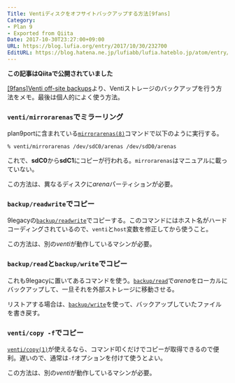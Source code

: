 ```yaml
---
Title: Ventiディスクをオフサイトバックアップする方法[9fans]
Category:
- Plan 9
- Exported from Qiita
Date: 2017-10-30T23:27:00+09:00
URL: https://blog.lufia.org/entry/2017/10/30/232700
EditURL: https://blog.hatena.ne.jp/lufiabb/lufia.hateblo.jp/atom/entry/26006613541696965
---
```


**この記事はQiitaで公開されていました**

[[9fans]Venti off-site backups](https://marc.info/?t=147750296200005&r=1&w=2)より、Ventiストレージのバックアップを行う方法をメモ。最後は個人的によく使う方法。

### `venti/mirrorarenas`でミラーリング

plan9portに含まれている[`mirrorarenas(8)`](https://github.com/9fans/plan9port/blob/master/src/cmd/venti/srv/mirrorarenas.c)コマンドで以下のように実行する。

```
% venti/mirrorarenas /dev/sdC0/arenas /dev/sdD0/arenas
```

これで、**sdC0**から**sdC1**にコピーが行われる。`mirrorarenas`はマニュアルに載っていない。

この方法は、異なるディスクに*arena*パーティションが必要。

### `backup/readwrite`でコピー

9legacyの[`backup/readwrite`](http://9legacy.org/www.9legacy.org/9legacy/tools/backup/readwrite)でコピーする。このコマンドにはホスト名がハードコーディングされているので、`venti`と`host`変数を修正してから使うこと。

この方法は、別の*venti*が動作しているマシンが必要。

### `backup/read`と`backup/write`でコピー

これも9legacyに置いてあるコマンドを使う。[`backup/read`](http://9legacy.org/www.9legacy.org/9legacy/tools/backup/read)で*arena*をローカルにバックアップして、一旦それを外部ストレージに移動させる。

リストアする場合は、[`backup/write`](http://9legacy.org/www.9legacy.org/9legacy/tools/backup/write)を使って、バックアップしていたファイルを書き戻す。

### `venti/copy -f`でコピー

[`venti/copy(1)`](https://9p.io/magic/man2html/1/venti)が使えるなら、コマンド叩くだけでコピーが取得できるので便利。遅いので、通常は`-f`オプションを付けて使うとよい。

この方法は、別の*venti*が動作しているマシンが必要。

